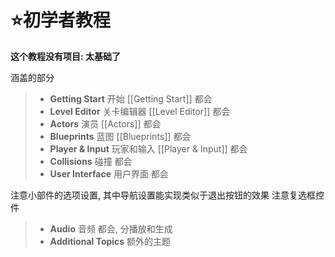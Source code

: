 # ⭐初学者教程

**这个教程没有项目: 太基础了**

涵盖的部分

> - **Getting Start** 开始 [[Getting Start]] 都会
> - **Level Editor** 关卡编辑器 [[Level Editor]] 都会
> - **Actors** 演员 [[Actors]] 都会
> - **Blueprints** 蓝图 [[Blueprints]] 都会
> - **Player & Input** 玩家和输入 [[Player & Input]] 都会
> - **Collisions** 碰撞 都会
> - **User Interface** 用户界面 都会

注意小部件的选项设置,
其中导航设置能实现类似于退出按钮的效果
注意复选框控件

> - **Audio** 音频 都会, 分播放和生成
> - **Additional Topics** 额外的主题
